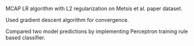 MCAP LR algorithm with L2 regularization on Metsis et al. paper dataset.

Used gradient descent algorithm for convergence.

Compared two model predictions by implementing Perceptron training rule based classifier.
